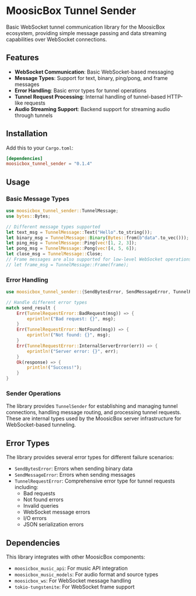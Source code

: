 # MoosicBox Tunnel Sender

Basic WebSocket tunnel communication library for the MoosicBox ecosystem, providing simple message passing and data streaming capabilities over WebSocket connections.

## Features

- **WebSocket Communication**: Basic WebSocket-based messaging
- **Message Types**: Support for text, binary, ping/pong, and frame messages
- **Error Handling**: Basic error types for tunnel operations
- **Tunnel Request Processing**: Internal handling of tunnel-based HTTP-like requests
- **Audio Streaming Support**: Backend support for streaming audio through tunnels

## Installation

Add this to your `Cargo.toml`:

```toml
[dependencies]
moosicbox_tunnel_sender = "0.1.4"
```

## Usage

### Basic Message Types

```rust
use moosicbox_tunnel_sender::TunnelMessage;
use bytes::Bytes;

// Different message types supported
let text_msg = TunnelMessage::Text("Hello".to_string());
let binary_msg = TunnelMessage::Binary(Bytes::from(b"data".to_vec()));
let ping_msg = TunnelMessage::Ping(vec![1, 2, 3]);
let pong_msg = TunnelMessage::Pong(vec![4, 5, 6]);
let close_msg = TunnelMessage::Close;
// Frame messages are also supported for low-level WebSocket operations
// let frame_msg = TunnelMessage::Frame(frame);
```

### Error Handling

```rust
use moosicbox_tunnel_sender::{SendBytesError, SendMessageError, TunnelRequestError};

// Handle different error types
match send_result {
    Err(TunnelRequestError::BadRequest(msg)) => {
        eprintln!("Bad request: {}", msg);
    }
    Err(TunnelRequestError::NotFound(msg)) => {
        eprintln!("Not found: {}", msg);
    }
    Err(TunnelRequestError::InternalServerError(err)) => {
        eprintln!("Server error: {}", err);
    }
    Ok(response) => {
        println!("Success!");
    }
}
```

### Sender Operations

The library provides `TunnelSender` for establishing and managing tunnel connections, handling message routing, and processing tunnel requests. These are internal types used by the MoosicBox server infrastructure for WebSocket-based tunneling.

## Error Types

The library provides several error types for different failure scenarios:

- `SendBytesError`: Errors when sending binary data
- `SendMessageError`: Errors when sending messages
- `TunnelRequestError`: Comprehensive error type for tunnel requests including:
    - Bad requests
    - Not found errors
    - Invalid queries
    - WebSocket message errors
    - I/O errors
    - JSON serialization errors

## Dependencies

This library integrates with other MoosicBox components:

- `moosicbox_music_api`: For music API integration
- `moosicbox_music_models`: For audio format and source types
- `moosicbox_ws`: For WebSocket message handling
- `tokio-tungstenite`: For WebSocket frame support
